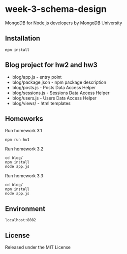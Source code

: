 # week-3-schema-design

MongoDB for Node.js developers by MongoDB University


## Installation
```
npm install
```

## Blog project for hw2 and hw3

* blog/app.js - entry point
* blog/package.json - npm package description
* blog/posts.js - Posts Data Access Helper
* blog/sessions.js - Sessions Data Access Helper
* blog/users.js - Users Data Access Helper
* blog/views/ - html templates

## Homeworks
Run homework 3.1
```
npm run hw1
```

Run homework 3.2
```
cd blog/
npm install
node app.js
```

Run homework 3.3
```
cd blog/
npm install
node app.js
```

## Environment
```
localhost:8082
```

## License

Released under the MIT License
